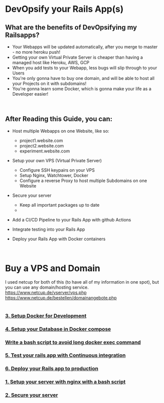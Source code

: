 # DevOpsify your Rails App(s)
## What are the benefits of DevOpsifying my Railsapps?
- Your Webapps will be updated automatically, after you merge to master - no more heroku push!
- Getting your own Virtual Private Server is cheaper than having a managed host like Heroku, AWS, GCP
- When you add tests to your Webapp, less bugs will slip through to your Users
- You're only gonna have to buy one domain, and will be able to host all your Projects on it with subdomains!
- You're gonna learn some Docker, which is gonna make your life as a Developer easier!
<br />

## After Reading this Guide, you can:
- Host multiple Webapps on one Website, like so:
  - project1.website.com
  - project2.website.com
  - experiment.website.com
- Setup your own VPS (Virtual Private Server)
  - Configure SSH keypairs on your VPS
  - Setup Nginx, Watchtower, Docker
  - Configure a reverse Proxy to host multiple Subdomains on one Website

- Secure your server
  - Keep all important packages up to date
  -
- Add a CI/CD Pipeline to your Rails App with github Actions
- Integrate testing into your Rails App
- Deploy your Rails App with Docker containers
<br />

# Buy a VPS and Domain
I used netcup for both of this (to have all of my information in one spot), but you can use any domain/hosting service.
https://www.netcup.de/vserver/vps.php
https://www.netcup.de/bestellen/domainangebote.php
<br />
<br />


### [3. Setup Docker for Development]()
### [4. Setup your Database in Docker compose]()
### [Write a bash script to avoid long docker exec command]()
### [5. Test your rails app with Continuous integration]()

### [6. Deploy your Rails app to production]()
### [1. Setup your server with nginx with a bash script](setup_server.md)
### [2. Secure your server](secure_server.md)
